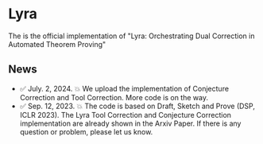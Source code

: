 # Lyra
The is the official implementation of "Lyra: Orchestrating Dual Correction in Automated Theorem Proving"

## News
- ✅ July. 2, 2024. 💥 We upload the implementation of Conjecture Correction and Tool Correction. More code is on the way.
- ✅ Sep. 12, 2023. 💥 The code is based on Draft, Sketch and Prove (DSP, ICLR 2023). The Lyra Tool Correction and Conjecture Correction implementation are already shown in the Arxiv Paper. If there is any question or problem, please let us know.

